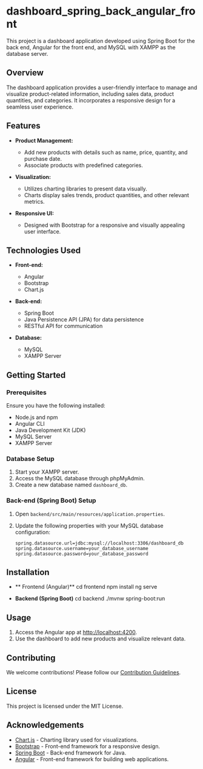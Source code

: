 # dashboard_spring_back_angular_front

This project is a dashboard application developed using Spring Boot for the back end, Angular for the front end, and MySQL with XAMPP as the database server.

## Overview

The dashboard application provides a user-friendly interface to manage and visualize product-related information, including sales data, product quantities, and categories. It incorporates a responsive design for a seamless user experience.

## Features

- **Product Management:**
  - Add new products with details such as name, price, quantity, and purchase date.
  - Associate products with predefined categories.

- **Visualization:**
  - Utilizes charting libraries to present data visually.
  - Charts display sales trends, product quantities, and other relevant metrics.

- **Responsive UI:**
  - Designed with Bootstrap for a responsive and visually appealing user interface.

## Technologies Used

- **Front-end:**
  - Angular
  - Bootstrap
  - Chart.js 

- **Back-end:**
  - Spring Boot
  - Java Persistence API (JPA) for data persistence
  - RESTful API for communication

- **Database:**
  - MySQL
  - XAMPP Server

## Getting Started

### Prerequisites

Ensure you have the following installed:

- Node.js and npm
- Angular CLI
- Java Development Kit (JDK)
- MySQL Server
- XAMPP Server

### Database Setup

1. Start your XAMPP server.
2. Access the MySQL database through phpMyAdmin.
3. Create a new database named `dashboard_db`.

### Back-end (Spring Boot) Setup

1. Open `backend/src/main/resources/application.properties`.
2. Update the following properties with your MySQL database configuration:

   ```properties
   spring.datasource.url=jdbc:mysql://localhost:3306/dashboard_db
   spring.datasource.username=your_database_username
   spring.datasource.password=your_database_password

## Installation
- ** Frontend (Angular)**
cd frontend
npm install
ng serve

- **Backend (Spring Boot)**
cd backend
./mvnw spring-boot:run
## Usage

1. Access the Angular app at [http://localhost:4200](http://localhost:4200).
2. Use the dashboard to add new products and visualize relevant data.

## Contributing

We welcome contributions! Please follow our [Contribution Guidelines](CONTRIBUTING.md).

## License

This project is licensed under the MIT License.

## Acknowledgements

- [Chart.js](https://www.chartjs.org/) - Charting library used for visualizations.
- [Bootstrap](https://getbootstrap.com/) - Front-end framework for a responsive design.
- [Spring Boot](https://spring.io/projects/spring-boot) - Back-end framework for Java.
- [Angular](https://angular.io/) - Front-end framework for building web applications.

